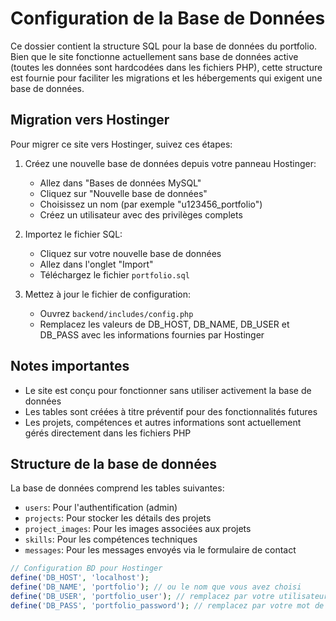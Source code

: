 # Configuration de la Base de Données

Ce dossier contient la structure SQL pour la base de données du portfolio. Bien que le site fonctionne actuellement sans base de données active (toutes les données sont hardcodées dans les fichiers PHP), cette structure est fournie pour faciliter les migrations et les hébergements qui exigent une base de données.

## Migration vers Hostinger

Pour migrer ce site vers Hostinger, suivez ces étapes:

1. Créez une nouvelle base de données depuis votre panneau Hostinger:
   - Allez dans "Bases de données MySQL"
   - Cliquez sur "Nouvelle base de données"
   - Choisissez un nom (par exemple "u123456_portfolio")
   - Créez un utilisateur avec des privilèges complets

2. Importez le fichier SQL:
   - Cliquez sur votre nouvelle base de données
   - Allez dans l'onglet "Import"
   - Téléchargez le fichier `portfolio.sql`

3. Mettez à jour le fichier de configuration:
   - Ouvrez `backend/includes/config.php`
   - Remplacez les valeurs de DB_HOST, DB_NAME, DB_USER et DB_PASS avec les informations fournies par Hostinger

## Notes importantes

- Le site est conçu pour fonctionner sans utiliser activement la base de données
- Les tables sont créées à titre préventif pour des fonctionnalités futures
- Les projets, compétences et autres informations sont actuellement gérés directement dans les fichiers PHP

## Structure de la base de données

La base de données comprend les tables suivantes:

- `users`: Pour l'authentification (admin)
- `projects`: Pour stocker les détails des projets
- `project_images`: Pour les images associées aux projets
- `skills`: Pour les compétences techniques
- `messages`: Pour les messages envoyés via le formulaire de contact 

```php
// Configuration BD pour Hostinger
define('DB_HOST', 'localhost');
define('DB_NAME', 'portfolio'); // ou le nom que vous avez choisi
define('DB_USER', 'portfolio_user'); // remplacez par votre utilisateur Hostinger
define('DB_PASS', 'portfolio_password'); // remplacez par votre mot de passe Hostinger
``` 
